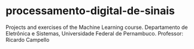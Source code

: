 # processamento-digital-de-sinais
Projects and exercises of the Machine Learning course.  Departamento de Eletrônica e Sistemas, Universidade Federal de Pernambuco. Professor: Ricardo Campello

